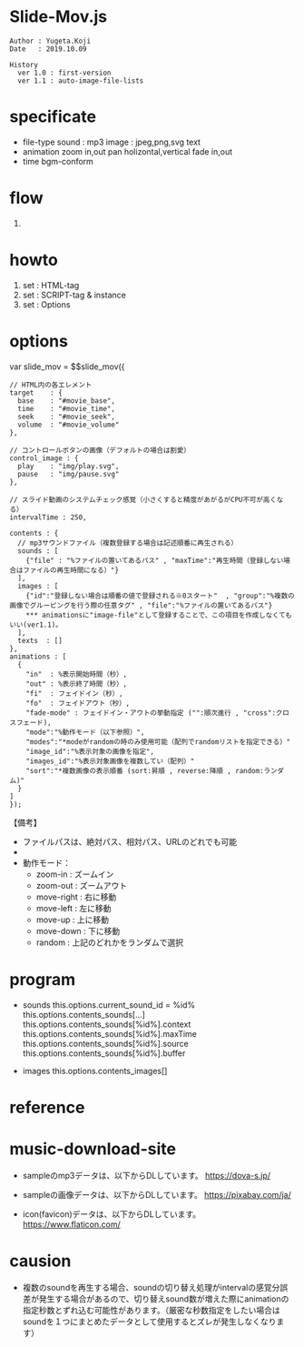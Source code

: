 Slide-Mov.js
==
```
Author : Yugeta.Koji
Date   : 2019.10.09

History
  ver 1.0 : first-version
  ver 1.1 : auto-image-file-lists
```

# specificate
  - file-type 
    sound : mp3
    image : jpeg,png,svg
    text
  - animation
    zoom in,out
    pan holizontal,vertical
    fade in,out
  - time
    bgm-conform

# flow
  1. 

# howto
  1. set : HTML-tag
  2. set : SCRIPT-tag & instance
  3. set : Options

# options
  var slide_mov = $$slide_mov({

    // HTML内の各エレメント
    target    : {
      base    : "#movie_base",
      time    : "#movie_time",
      seek    : "#movie_seek",
      volume  : "#movie_volume"
    },

    // コントロールボタンの画像（デフォルトの場合は割愛）
    control_image : {
      play    : "img/play.svg",
      pause   : "img/pause.svg"
    },

    // スライド動画のシステムチェック感覚（小さくすると精度があがるがCPU不可が高くなる）
    intervalTime : 250,

    contents : {
      // mp3サウンドファイル（複数登録する場合は記述順番に再生される）
      sounds : [
        {"file" : "%ファイルの置いてあるパス" , "maxTime":"再生時間（登録しない場合はファイルの再生時間になる）"}
      ],
      images : [
        {"id":"登録しない場合は順番の値で登録される※0スタート"  , "group":"%複数の画像でグルーピングを行う際の任意タグ" , "file":"%ファイルの置いてあるパス"}
        *** animationsに"image-file"として登録することで、この項目を作成しなくてもいい(ver1.1)。
      ],
      texts  : []
    },
    animations : [
      {
        "in"  : %表示開始時間（秒）,
        "out" : %表示終了時間（秒）,
        "fi"  : フェイドイン（秒）,
        "fo"  : フェイドアウト（秒）,
        "fade-mode" : フェイドイン・アウトの挙動指定 ("":順次進行 , "cross":クロスフェード),
        "mode":"%動作モード（以下参照）",
        "modes":"*modeがrandomの時のみ使用可能（配列でrandomリストを指定できる）"
        "image_id":"%表示対象の画像を指定",
        "images_id":"%表示対象画像を複数してい（配列）"
        "sort":"*複数画像の表示順番 (sort:昇順 , reverse:降順 , random:ランダム)"
      }
    ]
	});
  【備考】
  - ファイルパスは、絶対パス、相対パス、URLのどれでも可能
  - 
  - 動作モード：
    * zoom-in    : ズームイン
    * zoom-out   : ズームアウト
    * move-right : 右に移動
    * move-left  : 左に移動
    * move-up    : 上に移動
    * move-down  : 下に移動
    * random     : 上記のどれかをランダムで選択


# program
  - sounds
    this.options.current_sound_id = %id%
    this.options.contents_sounds[...]
    this.options.contents_sounds[%id%].context
    this.options.contents_sounds[%id%].maxTime
    this.options.contents_sounds[%id%].source
    this.options.contents_sounds[%id%].buffer

  - images
    this.options.contents_images[]



# reference



# music-download-site
  - sampleのmp3データは、以下からDLしています。
    https://dova-s.jp/

  - sampleの画像データは、以下からDLしています。
    https://pixabay.com/ja/

  - icon(favicon)データは、以下からDLしています。
    https://www.flaticon.com/


# causion
  - 複数のsoundを再生する場合、soundの切り替え処理がintervalの感覚分誤差が発生する場合があるので、切り替えsound数が増えた際にanimationの指定秒数とずれ込む可能性があります。（厳密な秒数指定をしたい場合はsoundを１つにまとめたデータとして使用するとズレが発生しなくなります）

